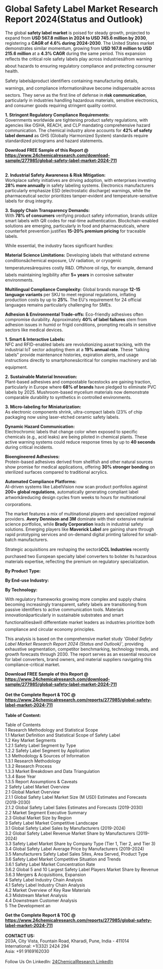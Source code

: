 <h1>Global Safety Label Market Research Report 2024(Status and Outlook)</h1><p>The global <strong>safety label market</strong> is poised for steady growth, projected to expand from <strong>USD 567.8 million in 2024 to USD 745.6 million by 2030</strong>, registering a <strong>CAGR of 4.6% during 2024-2030</strong>. The United States market demonstrates similar momentum, growing from <strong>USD 167.8 million to USD 215.6 million</strong> at a <strong>4.3% CAGR</strong> during the same period. This expansion reflects the critical role safety labels play across industriesâfrom warning about hazards to ensuring regulatory compliance and protecting consumer health.</p><p>Safety labelsâproduct identifiers containing manufacturing details, warnings, and compliance informationâhave become indispensable across sectors. They serve as the first line of defense in <strong>risk communication</strong>, particularly in industries handling hazardous materials, sensitive electronics, and consumer goods requiring stringent quality control.</p><p><strong>1. Stringent Regulatory Compliance Requirements:</strong><br>
Governments worldwide are tightening product safety regulations, with agencies like OSHA, REACH, and CLP mandating comprehensive hazard communication. The chemical industry alone accounts for <strong>42% of safety label demand</strong> as GHS (Globally Harmonized System) standards require standardized pictograms and hazard statements.</p><div><b>Download FREE Sample of this Report @ 
            <a href="https://www.24chemicalresearch.com/download-sample/277985/global-safety-label-market-2024-711">
            https://www.24chemicalresearch.com/download-sample/277985/global-safety-label-market-2024-711</a></b></div><br><p><strong>2. Industrial Safety Awareness &amp; Risk Mitigation:</strong><br>
Workplace safety initiatives are driving adoption, with enterprises investing <strong>28% more annually</strong> in safety labeling systems. Electronics manufacturers particularly emphasize ESD (electrostatic discharge) warnings, while the pharmaceutical sector prioritizes tamper-evident and temperature-sensitive labels for drug integrity.</p><p><strong>3. Supply Chain Transparency Demands:</strong><br>
With <strong>78% of consumers</strong> verifying product safety information, brands utilize smart labels with QR codes for real-time authentication. Blockchain-enabled solutions are emerging, particularly in food and pharmaceuticals, where counterfeit prevention justifies <strong>15-20% premium pricing</strong> for traceable labels.</p><p>While essential, the industry faces significant hurdles:</p><p><strong>Material Science Limitations:</strong> Developing labels that withstand extreme conditionsâchemical exposure, UV radiation, or cryogenic temperaturesârequires costly R&amp;D. Offshore oil rigs, for example, demand labels maintaining legibility after <strong>5+ years</strong> in corrosive saltwater environments.</p><p><strong>Multilingual Compliance Complexity:</strong> Global brands manage <strong>12-15 language variants</strong> per SKU to meet regional regulations, inflating production costs by up to <strong>25%</strong>. The EU's requirement for 24 official languages remains particularly challenging for SMEs.</p><p><strong>Adhesion &amp; Environmental Trade-offs:</strong> Eco-friendly adhesives often compromise durability. Approximately <strong>40% of label failures</strong> stem from adhesion issues in humid or frigid conditions, prompting recalls in sensitive sectors like medical devices.</p><p><strong>1. Smart &amp; Interactive Labels:</strong><br>
NFC and RFID-enabled labels are revolutionizing asset tracking, with the industrial IoT sector adopting them at a <strong>19% annual rate</strong>. These "talking labels" provide maintenance histories, expiration alerts, and usage instructions directly to smartphonesâcritical for complex machinery and lab equipment.</p><p><strong>2. Sustainable Material Innovation:</strong><br>
Plant-based adhesives and compostable facestocks are gaining traction, particularly in Europe where <strong>68% of brands</strong> have pledged to eliminate PVC labels by 2025. Mushroom-based mycelium materials now demonstrate comparable durability to synthetics in controlled environments.</p><p><strong>3. Micro-labeling for Miniaturization:</strong><br>
As electronic components shrink, ultra-compact labels (23% of chip packaging now using laser-etched ceramic safety labels.</p><p><strong>Dynamic Hazard Communication:</strong><br>
	Electrochromic labels that change color when exposed to specific chemicals (e.g., acid leaks) are being piloted in chemical plants. These active warning systems could reduce response times by up to <strong>40 seconds</strong> during critical incidents.</p><p><strong>Bioengineered Adhesives:</strong><br>
	Protein-based adhesives derived from shellfish and other natural sources show promise for medical applications, offering <strong>30% stronger bonding</strong> on sterilized surfaces compared to traditional acrylics.</p><p><strong>Automated Compliance Platforms:</strong><br>
	AI-driven systems like LabelVision now scan product portfolios against <strong>200+ global regulations</strong>, automatically generating compliant label artworkâreducing design cycles from weeks to hours for multinational corporations.</p><p>The market features a mix of multinational players and specialized regional providers. <strong>Avery Dennison and 3M</strong> dominate with their extensive material science portfolios, while <strong>Brady Corporation</strong> leads in industrial safety solutions. Emerging players like <strong>Maverick Label</strong> are gaining share through rapid prototyping services and on-demand digital printing tailored for small-batch manufacturers.</p><p>Strategic acquisitions are reshaping the sectorâ<strong>CCL Industries</strong> recently purchased two European specialty label converters to bolster its hazardous materials expertise, reflecting the premium on regulatory specialization.</p><p><strong>By Product Type:</strong></p><p><strong>By End-use Industry:</strong></p><p><strong>By Technology:</strong></p><p>With regulatory frameworks growing more complex and supply chains becoming increasingly transparent, safety labels are transitioning from passive identifiers to active communication tools. Materials innovationâparticularly in sustainable substrates and smart functionalitiesâwill differentiate market leaders as industries prioritize both compliance and circular economy principles.</p><p>This analysis is based on the comprehensive market study <em>'Global Safety Label Market Research Report 2024 (Status and Outlook)'</em>, providing exhaustive segmentation, competitor benchmarking, technology trends, and growth forecasts through 2030. The report serves as an essential resource for label converters, brand owners, and material suppliers navigating this compliance-critical market.</p><div><b>Download FREE Sample of this Report @ 
            <a href="https://www.24chemicalresearch.com/download-sample/277985/global-safety-label-market-2024-711">
            https://www.24chemicalresearch.com/download-sample/277985/global-safety-label-market-2024-711</a></b></div><br><div><b>Get the Complete Report & TOC @ 
            <a href="https://www.24chemicalresearch.com/reports/277985/global-safety-label-market-2024-711">
            https://www.24chemicalresearch.com/reports/277985/global-safety-label-market-2024-711</a></b></div><br>
            <b>Table of Content:</b><p>Table of Contents<br />
1 Research Methodology and Statistical Scope<br />
1.1 Market Definition and Statistical Scope of Safety Label<br />
1.2 Key Market Segments<br />
1.2.1 Safety Label Segment by Type<br />
1.2.2 Safety Label Segment by Application<br />
1.3 Methodology & Sources of Information<br />
1.3.1 Research Methodology<br />
1.3.2 Research Process<br />
1.3.3 Market Breakdown and Data Triangulation<br />
1.3.4 Base Year<br />
1.3.5 Report Assumptions & Caveats<br />
2 Safety Label Market Overview<br />
2.1 Global Market Overview<br />
2.1.1 Global Safety Label Market Size (M USD) Estimates and Forecasts (2019-2030)<br />
2.1.2 Global Safety Label Sales Estimates and Forecasts (2019-2030)<br />
2.2 Market Segment Executive Summary<br />
2.3 Global Market Size by Region<br />
3 Safety Label Market Competitive Landscape<br />
3.1 Global Safety Label Sales by Manufacturers (2019-2024)<br />
3.2 Global Safety Label Revenue Market Share by Manufacturers (2019-2024)<br />
3.3 Safety Label Market Share by Company Type (Tier 1, Tier 2, and Tier 3)<br />
3.4 Global Safety Label Average Price by Manufacturers (2019-2024)<br />
3.5 Manufacturers Safety Label Sales Sites, Area Served, Product Type<br />
3.6 Safety Label Market Competitive Situation and Trends<br />
3.6.1 Safety Label Market Concentration Rate<br />
3.6.2 Global 5 and 10 Largest Safety Label Players Market Share by Revenue<br />
3.6.3 Mergers & Acquisitions, Expansion<br />
4 Safety Label Industry Chain Analysis<br />
4.1 Safety Label Industry Chain Analysis<br />
4.2 Market Overview of Key Raw Materials<br />
4.3 Midstream Market Analysis<br />
4.4 Downstream Customer Analysis<br />
5 The Development an</p><div><b>Get the Complete Report & TOC @ 
            <a href="https://www.24chemicalresearch.com/reports/277985/global-safety-label-market-2024-711">
            https://www.24chemicalresearch.com/reports/277985/global-safety-label-market-2024-711</a></b></div><br><b>CONTACT US:</b><br>
            203A, City Vista, Fountain Road, Kharadi, Pune, India - 411014<br>
            International: +1(332) 2424 294<br>
            Asia: +91 9169162030 <br><br>
            Follow Us On LinkedIn: <a href="https://www.linkedin.com/company/24chemicalresearch/">24ChemicalResearch LinkedIn</a>